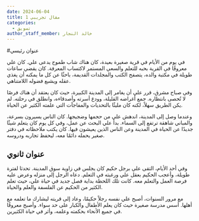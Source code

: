 ```yaml
---
date: 2024-06-04
title: مقال تجريبي 1
categories:
  - تسويق
author_staff_member: خالد النجار
---
```


#عنوان رئيسي 

في يوم من الأيام في قرية صغيرة بعيدة، كان هناك شاب طموح يدعى علي. كان علي معروفًا في القرية بحبه للتعلم والسعي المستمر لاكتساب المعرفة. كان يقضي ساعات طويلة في مكتبة والده، يتصفح الكتب والمجلدات القديمة، باحثًا عن كل ما يمكنه أن يغذي عقله ويشبع فضوله اللامتناهي.

وفي صباح مشرق، قرر علي أن يغامر إلى المدينة الكبيرة، حيث كان يعتقد أن هناك فرصًا لا تُحصى بانتظاره. جمع أغراضه القليلة، وودع أسرته وأصدقاءه، وانطلق في رحلته. لم يكن الطريق سهلاً، لكنه كان مليئًا بالتحديات والمفاجآت التي علمته الكثير عن الحياة.

وعندما وصل إلى المدينة، اندهش علي من حجمها وضجيجها. كان الناس يسيرون بسرعة، والمباني شاهقة ترتفع إلى السماء. بدأ علي البحث عن عمل، وفي كل يوم كان يتعلم شيئًا جديدًا عن الحياة في المدينة وعن الناس الذين يعيشون فيها. كان يكتب ملاحظاته في دفتر صغير يحمله دائمًا معه، ليحفظ تجاربه ودروسه.

## عنوان ثانوي

وفي أحد الأيام، التقى علي برجل حكيم كان يجلس في زاوية سوق المدينة. تحدثا لفترة طويلة، وأعجب الحكيم بعقل علي ورغبته في التعلم. دعاه الرجل إلى منزله وعرض عليه فرصة العمل والتعلم معه. كانت تلك اللحظة بداية فصل جديد في حياة علي، حيث تعلم الكثير من الحكيم عن الفلسفة والعلم والحياة.

مع مرور السنوات، أصبح علي نفسه رجلاً حكيمًا، وعاد إلى قريته ليشارك ما تعلمه مع أهلها. أسس مدرسة صغيرة حيث كان يعلم الأطفال والكبار على حد سواء. وأصبح معروفًا في جميع الأنحاء بحكمته وعلمه، وأثر في حياة الكثيرين.






